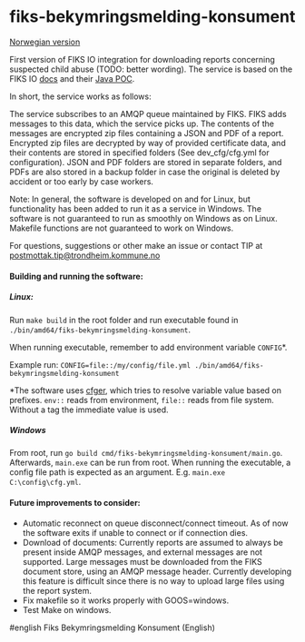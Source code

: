 # fiks-bekymringsmelding-konsument
[Norwegian version](https://github.com/tktip/fiks-bekymringsmelding-konsument/blob/master/README.md) 

First version of FIKS IO integration for downloading reports concerning suspected child abuse (TODO: better wording). 
The service is based on the FIKS IO [docs](https://ks-no.github.io/fiks-plattform/tjenester/fiksio/) and their [Java POC](https://github.com/ks-no/fiks-bekymringsmelding-konsument-poc). 

In short, the service works as follows:

The service subscribes to an AMQP queue maintained by FIKS. FIKS adds messages to this data, which the service picks up. The contents of the messages are encrypted zip files containing a JSON and PDF of a report.
Encrypted zip files are decrypted by way of provided certificate data, and their contents are stored in specified folders (See dev_cfg/cfg.yml for configuration).
JSON and PDF folders are stored in separate folders, and PDFs are also stored in a backup folder in case the original is deleted by accident or too early by case workers.

Note: In general, the software is developed on and for Linux, but functionality has been added to run it as a service in Windows. 
The software is not guaranteed to run as smoothly on Windows as on Linux.
Makefile functions are not guaranteed to work on Windows. 
 
For questions, suggestions or other make an issue or contact TIP at postmottak.tip@trondheim.kommune.no

#### Building and running the software:
##### Linux:
Run `make build` in the root folder and run executable found in `./bin/amd64/fiks-bekymringsmelding-konsument`. 

When running executable, remember to add environment variable `CONFIG`\*. 

Example run: `CONFIG=file::/my/config/file.yml ./bin/amd64/fiks-bekymringsmelding-konsument`

\*The software uses [cfger](https://github.com/tktip/cfger), which tries to resolve variable value based on prefixes. `env::` reads from environment, `file::` reads from file system. Without a tag the immediate value is used.

##### Windows
From root, run `go build cmd/fiks-bekymringsmelding-konsument/main.go`. Afterwards, `main.exe` can be run from root. 
When running the executable, a config file path is expected as an argument. E.g. `main.exe C:\config\cfg.yml`.

#### Future improvements to consider:
- Automatic reconnect on queue disconnect/connect timeout. As of now the software exits if unable to connect or if connection dies.
- Download of documents: Currently reports are assumed to always be present inside AMQP messages, and external messages are not supported. Large messages must be downloaded from the FIKS document store, using an AMQP message header. Currently developing this feature is difficult since there is no way to upload large files using the report system.
- Fix makefile so it works properly with GOOS=windows.
- Test Make on windows.
 
 
 
#english Fiks Bekymringsmelding Konsument (English)